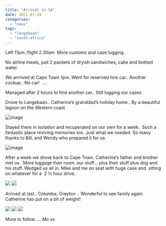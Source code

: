 ```yaml
---
title: "Arrival in SA"
date: 2021-01-29
categories: 
  - "news"
tags: 
  - "langebaan"
  - "south-africa"
---
```


Left 11pm..flight 2.30am  More customs and case lugging .

No airline meals, just 2 packets of dryish sandwiches, cake and bottled water.

We arrrived at Cape Town 1pm..Went for reserved hire car.. Another cockup.. No car!  ….

Managed after 2 hours to find another car.. Still lugging our cases

Drove to Langebaan.. Catherine’s granddad’s holiday home.. By a beautiful lagoon on the Western coast. 

![image](images/2308c5fb2a7ed21fdd0d0fef3bfd74259cf8f296.jpg)

Stayed there in isolation and recuperated on our own for a week.  Such a fantastic place reviving memories too. Just what we needed. So many thanks to Bill, and Wendy who prepared it for us.  

  

![image](images/c6d16c04b3736f096f5318101ee1d1de79008218.jpg)

After a week we drove back to Cape Town. Catherine’s father and brother met us.  More luggage than room..our stuff… plus their stuff plus dog and his stuff. Wedged us all in. Mike and me on seat with huge case and  sitting on whatever for a  2 ½ hour drive.  

![](images/8ae7a11f049af235f146e80f93d556331552437c.jpg)
![](images/bd5318d430bbf8ed8a3d361a2d2362f15d8ad2d3.jpg)

Arrived at last.. Columba, Greyton .. Wonderful to see family again. Catherine has put on a bit of weight!  

![](images/0e1bcdba82c78614dd47f638d3622ed276d9a290.jpg)
![](images/5602112acbb6ee083fa923ea798c976648445219.jpg)
![](images/ac18dd723525f08de6a6ccd856ba0b5950186b3e.jpg)

More to follow……Mo xx
